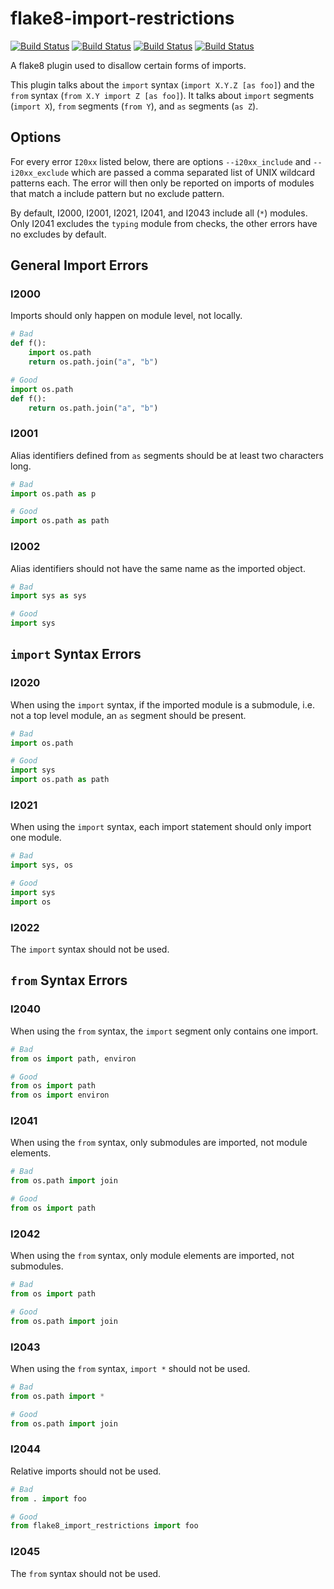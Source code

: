 # flake8-import-restrictions
[![Build Status](https://github.com/atollk/flake8-import-restrictions/workflows/tox/badge.svg)](https://github.com/atollk/flake8-import-restrictions/actions)
[![Build Status](https://github.com/atollk/flake8-import-restrictions/workflows/pylint/badge.svg)](https://github.com/atollk/flake8-import-restrictions/actions)
[![Build Status](https://github.com/atollk/flake8-import-restrictions/workflows/black/badge.svg)](https://github.com/atollk/flake8-import-restrictions/actions)
[![Build Status](https://github.com/atollk/flake8-import-restrictions/workflows/flake8/badge.svg)](https://github.com/atollk/flake8-import-restrictions/actions)

A flake8 plugin used to disallow certain forms of imports.

This plugin talks about the `import` syntax (`import X.Y.Z [as foo]`)
and the `from` syntax (`from X.Y import Z [as foo]`). It talks about
`import` segments (`import X`), `from` segments (`from Y`), and `as`
segments (`as Z`).

## Options
For every error `I20xx` listed below, there are options `--i20xx_include` and `--i20xx_exclude` 
which are passed a comma separated list of UNIX wildcard patterns each. The error
will then only be reported on imports of modules that match a include pattern but no exclude 
pattern.

By default, I2000, I2001, I2021, I2041, and I2043 include all (`*`) modules. Only I2041 excludes the
`typing` module from checks, the other errors have no excludes by default.

## General Import Errors

### I2000
Imports should only happen on module level, not locally.

```python
# Bad
def f():
    import os.path
    return os.path.join("a", "b")

# Good
import os.path
def f():
    return os.path.join("a", "b")
```

### I2001
Alias identifiers defined from `as` segments should be at
least two characters long.

```python
# Bad
import os.path as p

# Good
import os.path as path
```

### I2002
Alias identifiers should not have the same name as the imported object.

```python
# Bad
import sys as sys

# Good
import sys
```

## `import` Syntax Errors

### I2020
When using the `import` syntax, if the imported module is a submodule,
i.e. not a top level module, an `as` segment should be present.

```python
# Bad
import os.path

# Good
import sys
import os.path as path
```

### I2021
When using the `import` syntax, each import statement should
only import one module.

```python
# Bad
import sys, os

# Good
import sys
import os
```

### I2022
The `import` syntax should not be used.


## `from` Syntax Errors

### I2040
When using the `from` syntax, the `import` segment only contains one
import.

```python
# Bad
from os import path, environ

# Good
from os import path
from os import environ
```

### I2041
When using the `from` syntax, only submodules are imported, not
module elements.

```python
# Bad
from os.path import join

# Good
from os import path
```

### I2042
When using the `from` syntax, only module elements are imported,
not submodules.

```python
# Bad
from os import path

# Good
from os.path import join
```

### I2043
When using the `from` syntax, `import *` should not be used.

```python
# Bad
from os.path import *

# Good
from os.path import join
```

### I2044
Relative imports should not be used.

```python
# Bad
from . import foo

# Good
from flake8_import_restrictions import foo
```

### I2045
The `from` syntax should not be used.
